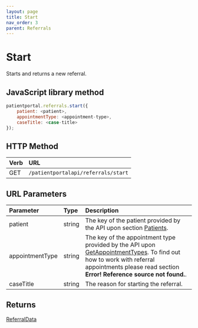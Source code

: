 ```yaml
---
layout: page
title: Start
nav_order: 3
parent: Referrals
---
```


# Start

Starts and returns a new referral.

## JavaScript library method

```javascript
patientportal.referrals.start({
    patient: <patient>,
    appointmentType: <appointment-type>,
    caseTitle: <case-title>
});
```

## HTTP Method

| Verb | URL                                               |
|:-----|:--------------------------------------------------|
| GET | `/patientportalapi/referrals/start` |

## URL Parameters

| Parameter | Type   | Description                                                 |
|:----------|:-------|:------------------------------------------------------------|
| patient | string | The key of the patient provided by the API upon section [Patients](../patients/patients). |
| appointmentType | string | The key of the appointment type provided by the API upon [GetAppointmentTypes](../appointments/getappointmenttypes). To find out how to work with referral appointments please read section **Error! Reference source not found.**. |
| caseTitle | string | The reason for starting the referral. |

## Returns

[ReferralData](../objects-and-data-types/referraldata)
